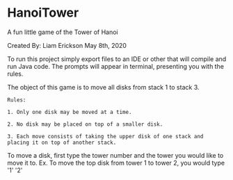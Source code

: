 # HanoiTower
A fun little game of the Tower of Hanoi

Created By: Liam Erickson May 8th, 2020

To run this project simply export files to an IDE or other that will compile and run Java code. The prompts will appear in terminal, presenting you with the rules.

The object of this game is to move all disks from stack 1 to stack 3.

	Rules:
	
	1. Only one disk may be moved at a time.
	
	2. No disk may be placed on top of a smaller disk.
	
	3. Each move consists of taking the upper disk of one stack and placing it on top of another stack.

To move a disk, first type the tower number<enter> and the tower you would like to move it to<enter>.
Ex. To move the top disk from tower 1 to tower 2, you would type '1'<enter> '2'<enter>
